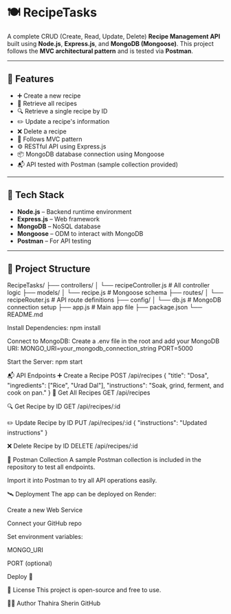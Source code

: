 # 🍽️ RecipeTasks

A complete CRUD (Create, Read, Update, Delete) **Recipe Management API** built using **Node.js**, **Express.js**, and **MongoDB (Mongoose)**. This project follows the **MVC architectural pattern** and is tested via **Postman**.

---

## 📌 Features

- ➕ Create a new recipe
- 📄 Retrieve all recipes
- 🔍 Retrieve a single recipe by ID
- ✏️ Update a recipe's information
- ❌ Delete a recipe
- 🔁 Follows MVC pattern
- ⚙️ RESTful API using Express.js
- 📦 MongoDB database connection using Mongoose
- 📬 API tested with Postman (sample collection provided)

---

## 🧱 Tech Stack

- **Node.js** – Backend runtime environment
- **Express.js** – Web framework
- **MongoDB** – NoSQL database
- **Mongoose** – ODM to interact with MongoDB
- **Postman** – For API testing

---

## 📁 Project Structure

RecipeTasks/
├── controllers/
│ └── recipeController.js # All controller logic
├── models/
│ └── recipe.js # Mongoose schema
├── routes/
│ └── recipeRouter.js # API route definitions
├── config/
│ └── db.js # MongoDB connection setup
├── app.js # Main app file
├── package.json
└── README.md

Install Dependencies:
npm install

Connect to MongoDB:
Create a .env file in the root and add your MongoDB URI:
MONGO_URI=your_mongodb_connection_string
PORT=5000

Start the Server:
npm start

📬 API Endpoints
➕ Create a Recipe
POST /api/recipes
{
  "title": "Dosa",
  "ingredients": ["Rice", "Urad Dal"],
  "instructions": "Soak, grind, ferment, and cook on pan."
}
📄 Get All Recipes
GET /api/recipes

🔍 Get Recipe by ID
GET /api/recipes/:id

✏️ Update Recipe by ID
PUT /api/recipes/:id
{
  "instructions": "Updated instructions"
}

❌ Delete Recipe by ID
DELETE /api/recipes/:id

📮 Postman Collection
A sample Postman collection is included in the repository to test all endpoints.

Import it into Postman to try all API operations easily.

🛰️ Deployment
The app can be deployed on Render:

Create a new Web Service

Connect your GitHub repo

Set environment variables:

MONGO_URI

PORT (optional)

Deploy 🚀

📌 License
This project is open-source and free to use.

🙋‍♀️ Author
Thahira Sherin
GitHub
